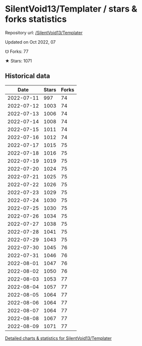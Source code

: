 # SilentVoid13/Templater / stars & forks statistics

Repository url: [/SilentVoid13/Templater](https://github.com/SilentVoid13/Templater)

Updated on Oct 2022, 07

☋ Forks: 77

★ Stars: 1071

## Historical data
| Date | Stars | Forks |
|------|-------|-------|
| 2022-07-11 | 997 | 74 | 
| 2022-07-12 | 1003 | 74 | 
| 2022-07-13 | 1006 | 74 | 
| 2022-07-14 | 1008 | 74 | 
| 2022-07-15 | 1011 | 74 | 
| 2022-07-16 | 1012 | 74 | 
| 2022-07-17 | 1015 | 75 | 
| 2022-07-18 | 1016 | 75 | 
| 2022-07-19 | 1019 | 75 | 
| 2022-07-20 | 1024 | 75 | 
| 2022-07-21 | 1025 | 75 | 
| 2022-07-22 | 1026 | 75 | 
| 2022-07-23 | 1029 | 75 | 
| 2022-07-24 | 1030 | 75 | 
| 2022-07-25 | 1030 | 75 | 
| 2022-07-26 | 1034 | 75 | 
| 2022-07-27 | 1038 | 75 | 
| 2022-07-28 | 1041 | 75 | 
| 2022-07-29 | 1043 | 75 | 
| 2022-07-30 | 1045 | 76 | 
| 2022-07-31 | 1046 | 76 | 
| 2022-08-01 | 1047 | 76 | 
| 2022-08-02 | 1050 | 76 | 
| 2022-08-03 | 1053 | 77 | 
| 2022-08-04 | 1057 | 77 | 
| 2022-08-05 | 1064 | 77 | 
| 2022-08-06 | 1064 | 77 | 
| 2022-08-07 | 1064 | 77 | 
| 2022-08-08 | 1067 | 77 | 
| 2022-08-09 | 1071 | 77 | 


[Detailed charts & statistics for SilentVoid13/Templater](https://reviewgithub.com/rep/SilentVoid13/Templater)
